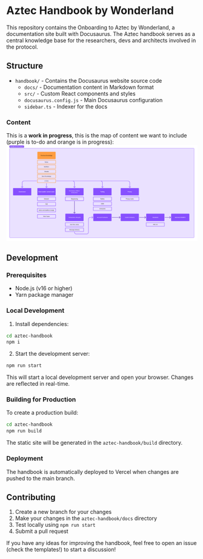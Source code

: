 # Aztec Handbook by Wonderland

This repository contains the Onboarding to Aztec by Wonderland, a documentation site built with Docusaurus. The Aztec handbook serves as a central knowledge base for the researchers, devs and architects involved in the protocol.

## Structure

- `handbook/` - Contains the Docusaurus website source code
  - `docs/` - Documentation content in Markdown format
  - `src/` - Custom React components and styles
  - `docusaurus.config.js` - Main Docusaurus configuration
  - `sidebar.ts` - Indexer for the docs

### Content

This is a **work in progress**, this is the map of content we want to include (purple is to-do and orange is in progress):
![Handbook Structure](static/img/diagrams/structure-handbook.png)

## Development

### Prerequisites

- Node.js (v16 or higher)
- Yarn package manager

### Local Development

1. Install dependencies:
```bash
cd aztec-handbook
npm i
```

2. Start the development server:
```bash
npm run start
```

This will start a local development server and open your browser. Changes are reflected in real-time.

### Building for Production

To create a production build:

```bash
cd aztec-handbook
npm run build
```

The static site will be generated in the `aztec-handbook/build` directory.

### Deployment

The handbook is automatically deployed to Vercel when changes are pushed to the main branch.

## Contributing

1. Create a new branch for your changes
2. Make your changes in the `aztec-handbook/docs` directory
3. Test locally using `npm run start`
4. Submit a pull request

If you have any ideas for improving the handbook, feel free to open an issue (check the templates!) to start a discussion!
